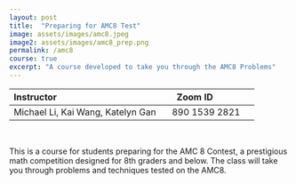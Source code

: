 ```yaml
---
layout: post
title:  "Preparing for AMC8 Test"
image: assets/images/amc8.jpeg
image2: assets/images/amc8_prep.png
permalink: /amc8
course: true
excerpt: "A course developed to take you through the AMC8 Problems"
---
```


| Instructor | &nbsp;&nbsp; &nbsp;&nbsp;Zoom ID &nbsp; |  
| :---        |    :--- |   
|Michael Li, Kai Wang, Katelyn Gan  | &nbsp;&nbsp; 890 1539 2821 &nbsp; &nbsp; |

<br>

This is a  course for students preparing for the AMC 8 Contest, a prestigious math competition designed for 8th graders and below. The class will take you through problems and techniques tested on the AMC8.

<br/>
